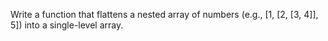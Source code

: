 Write a function that flattens a nested array of numbers (e.g., [1, [2, [3, 4]], 5]) into a single-level array.